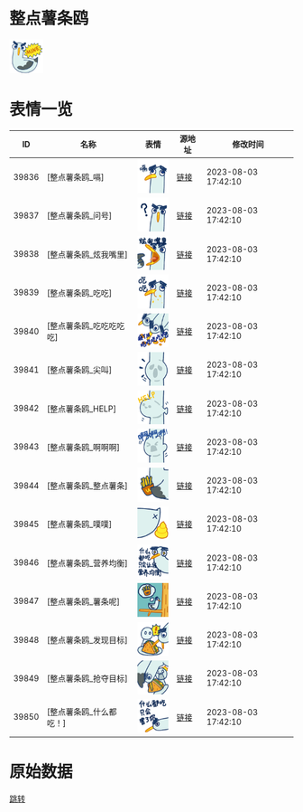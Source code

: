 # 整点薯条鸥

<img src="./cover.png" height="60" alt="cover" />

# 表情一览

|ID|名称|表情|源地址|修改时间|
|----|----|----|----|----|
|39836|[整点薯条鸥_嗝]|<img src="./pic/039836_%5B整点薯条鸥_嗝%5D.png" height="60" alt="嗝"/>|[链接](https://i0.hdslb.com/bfs/garb/65c6553a9ae1f635564b767cfc086a782f9920b2.png)|2023-08-03 17:42:10|
|39837|[整点薯条鸥_问号]|<img src="./pic/039837_%5B整点薯条鸥_问号%5D.png" height="60" alt="问号"/>|[链接](https://i0.hdslb.com/bfs/garb/66d08129df00771dc4d5742cf6fa6fb782de62f8.png)|2023-08-03 17:42:10|
|39838|[整点薯条鸥_炫我嘴里]|<img src="./pic/039838_%5B整点薯条鸥_炫我嘴里%5D.png" height="60" alt="炫我嘴里"/>|[链接](https://i0.hdslb.com/bfs/garb/49643979a6056513fe4024c9bff2649c5e0eb12b.png)|2023-08-03 17:42:10|
|39839|[整点薯条鸥_吃吃]|<img src="./pic/039839_%5B整点薯条鸥_吃吃%5D.png" height="60" alt="吃吃"/>|[链接](https://i0.hdslb.com/bfs/garb/3362b8ba28ca21b59c6ec171450283ca8feec14d.png)|2023-08-03 17:42:10|
|39840|[整点薯条鸥_吃吃吃吃吃]|<img src="./pic/039840_%5B整点薯条鸥_吃吃吃吃吃%5D.png" height="60" alt="吃吃吃吃吃"/>|[链接](https://i0.hdslb.com/bfs/garb/5bc1ca17134d6fc8519425a60ed3390c51f8a35d.png)|2023-08-03 17:42:10|
|39841|[整点薯条鸥_尖叫]|<img src="./pic/039841_%5B整点薯条鸥_尖叫%5D.png" height="60" alt="尖叫"/>|[链接](https://i0.hdslb.com/bfs/garb/f0ac7b7e3fbd81f4dffcbd2c2f00d5fcaf525147.png)|2023-08-03 17:42:10|
|39842|[整点薯条鸥_HELP]|<img src="./pic/039842_%5B整点薯条鸥_HELP%5D.png" height="60" alt="HELP"/>|[链接](https://i0.hdslb.com/bfs/garb/cca3377fcd87a42a2fb3a35b6b6374dfc6136ce9.png)|2023-08-03 17:42:10|
|39843|[整点薯条鸥_啊啊啊]|<img src="./pic/039843_%5B整点薯条鸥_啊啊啊%5D.png" height="60" alt="啊啊啊"/>|[链接](https://i0.hdslb.com/bfs/garb/1cccf08a42bf73e2d1a7044d417a2e0ec41eecfd.png)|2023-08-03 17:42:10|
|39844|[整点薯条鸥_整点薯条]|<img src="./pic/039844_%5B整点薯条鸥_整点薯条%5D.png" height="60" alt="整点薯条"/>|[链接](https://i0.hdslb.com/bfs/garb/209d61b4dfe39b36ebf5e103e980783ac4ba2cd2.png)|2023-08-03 17:42:10|
|39845|[整点薯条鸥_噗噗]|<img src="./pic/039845_%5B整点薯条鸥_噗噗%5D.png" height="60" alt="噗噗"/>|[链接](https://i0.hdslb.com/bfs/garb/6f4cdb8c86a7371dfff218156ccdc18685676b7c.png)|2023-08-03 17:42:10|
|39846|[整点薯条鸥_营养均衡]|<img src="./pic/039846_%5B整点薯条鸥_营养均衡%5D.png" height="60" alt="营养均衡"/>|[链接](https://i0.hdslb.com/bfs/garb/534668b893b8662b03b3c322b87a7780a416d8f6.png)|2023-08-03 17:42:10|
|39847|[整点薯条鸥_薯条呢]|<img src="./pic/039847_%5B整点薯条鸥_薯条呢%5D.png" height="60" alt="薯条呢"/>|[链接](https://i0.hdslb.com/bfs/garb/10a414d16042027c62c178bac02e6525f3bf53f6.png)|2023-08-03 17:42:10|
|39848|[整点薯条鸥_发现目标]|<img src="./pic/039848_%5B整点薯条鸥_发现目标%5D.png" height="60" alt="发现目标"/>|[链接](https://i0.hdslb.com/bfs/garb/8919e8f6a9cb2ae58ac953e30101bd3a2342f596.png)|2023-08-03 17:42:10|
|39849|[整点薯条鸥_抢夺目标]|<img src="./pic/039849_%5B整点薯条鸥_抢夺目标%5D.png" height="60" alt="抢夺目标"/>|[链接](https://i0.hdslb.com/bfs/garb/b425306b401a31728ec8d87fc3520c872b47d5c4.png)|2023-08-03 17:42:10|
|39850|[整点薯条鸥_什么都吃！]|<img src="./pic/039850_%5B整点薯条鸥_什么都吃！%5D.png" height="60" alt="什么都吃！"/>|[链接](https://i0.hdslb.com/bfs/garb/bda22676073be8933767eda369cfcb6c12a1c32c.png)|2023-08-03 17:42:10|

# 原始数据

[跳转](./raw.json)

